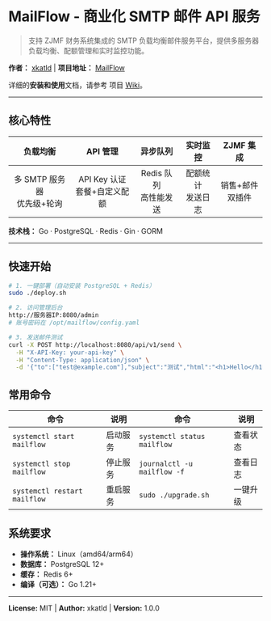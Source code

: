 # MailFlow - 商业化 SMTP 邮件 API 服务

> 支持 ZJMF 财务系统集成的 SMTP 负载均衡邮件服务平台，提供多服务器负载均衡、配额管理和实时监控功能。

**作者：** [xkatld](https://github.com/xkatld) | **项目地址：** [MailFlow](https://github.com/xkatld/MailFlow)

详细的**安装和使用**文档，请参考 项目 [Wiki](https://github.com/xkatld/MailFlow/wiki)。

---

## 核心特性

| 负载均衡 | API 管理 | 异步队列 | 实时监控 | ZJMF 集成 |
|:---:|:---:|:---:|:---:|:---:|
| 多 SMTP 服务器<br/>优先级+轮询 | API Key 认证<br/>套餐+自定义配额 | Redis 队列<br/>高性能发送 | 配额统计<br/>发送日志 | 销售+邮件<br/>双插件 |

**技术栈：** Go · PostgreSQL · Redis · Gin · GORM

---

## 快速开始

```bash
# 1. 一键部署（自动安装 PostgreSQL + Redis）
sudo ./deploy.sh

# 2. 访问管理后台
http://服务器IP:8080/admin
# 账号密码在 /opt/mailflow/config.yaml

# 3. 发送邮件测试
curl -X POST http://localhost:8080/api/v1/send \
  -H "X-API-Key: your-api-key" \
  -H "Content-Type: application/json" \
  -d '{"to":["test@example.com"],"subject":"测试","html":"<h1>Hello</h1>"}'
```

## 常用命令

| 命令 | 说明 | 命令 | 说明 |
|------|------|------|------|
| `systemctl start mailflow` | 启动服务 | `systemctl status mailflow` | 查看状态 |
| `systemctl stop mailflow` | 停止服务 | `journalctl -u mailflow -f` | 查看日志 |
| `systemctl restart mailflow` | 重启服务 | `sudo ./upgrade.sh` | 一键升级 |

## 系统要求

- **操作系统：** Linux（amd64/arm64）
- **数据库：** PostgreSQL 12+
- **缓存：** Redis 6+
- **编译（可选）：** Go 1.21+

---

**License:** MIT | **Author:** xkatld | **Version:** 1.0.0
